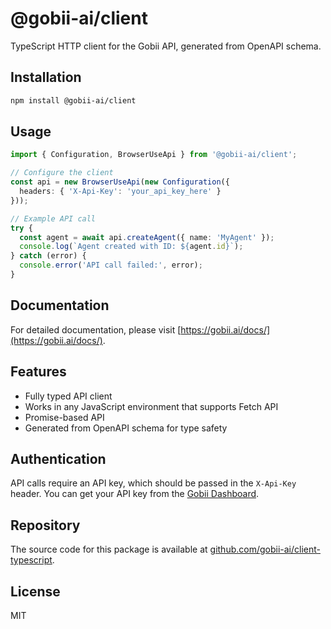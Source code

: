 # @gobii-ai/client

TypeScript HTTP client for the Gobii API, generated from OpenAPI schema.

## Installation

```bash
npm install @gobii-ai/client
```

## Usage

```typescript
import { Configuration, BrowserUseApi } from '@gobii-ai/client';

// Configure the client
const api = new BrowserUseApi(new Configuration({
  headers: { 'X-Api-Key': 'your_api_key_here' }
}));

// Example API call
try {
  const agent = await api.createAgent({ name: 'MyAgent' });
  console.log(`Agent created with ID: ${agent.id}`);
} catch (error) {
  console.error('API call failed:', error);
}
```

## Documentation

For detailed documentation, please visit [https://gobii.ai/docs/](https://gobii.ai/docs/).

## Features

- Fully typed API client
- Works in any JavaScript environment that supports Fetch API
- Promise-based API
- Generated from OpenAPI schema for type safety

## Authentication

API calls require an API key, which should be passed in the `X-Api-Key` header.
You can get your API key from the [Gobii Dashboard](https://gobii.ai/console/).

## Repository

The source code for this package is available at [github.com/gobii-ai/client-typescript](https://github.com/gobii-ai/client-typescript).

## License

MIT 